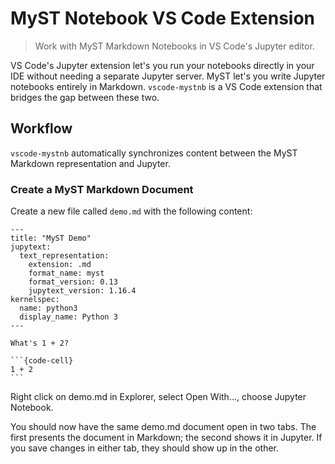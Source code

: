 # MyST Notebook VS Code Extension

> Work with MyST Markdown Notebooks in VS Code's Jupyter editor.

VS Code's Jupyter extension let's you run your notebooks directly in your IDE without needing a separate Jupyter server. MyST let's you write Jupyter notebooks entirely in Markdown. `vscode-mystnb` is a VS Code extension that bridges the gap between these two.

## Workflow

`vscode-mystnb` automatically synchronizes content between the MyST Markdown representation and Jupyter.

### Create a MyST Markdown Document

Create a new file called `demo.md` with the following content:

````
---
title: "MyST Demo"
jupytext:
  text_representation:
    extension: .md
    format_name: myst
    format_version: 0.13
    jupytext_version: 1.16.4
kernelspec:
  name: python3
  display_name: Python 3
---

What's 1 + 2?

```{code-cell}
1 + 2
```

````

Right click on demo.md in Explorer, select Open With..., choose Jupyter Notebook. 

You should now have the same demo.md document open in two tabs. The first presents the document in Markdown; the second shows it in Jupyter. If you save changes in either tab, they should show up in the other.